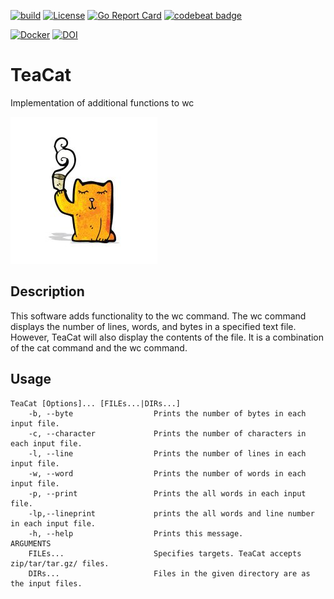 [![build](https://github.com/akhiroky/TeaCat/actions/workflows/build.yml/badge.svg)](https://github.com/akhiroky/TeaCat/actions/workflows/build.yml)
[![License](http://img.shields.io/badge/license-CC0-green.svg)](https://github.com/akhiroky/TeaCat/blob/main/LICENSE)
[![Go Report Card](https://goreportcard.com/badge/github.com/akhiroky/TeaCat)](https://goreportcard.com/report/github.com/akhiroky/TeaCat)
[![codebeat badge](https://codebeat.co/badges/501f4324-3296-4c48-ba93-08b2a8459067)](https://codebeat.co/projects/github-com-akhiroky-teacat-main)


[![Docker](https://img.shields.io/badge/Docker-hirokiiii%2Fteacat%3A1.0.0-green?logo=docker)](https://hub.docker.com/repository/docker/hirokiiii/teacat)
[![DOI](https://zenodo.org/badge/369699051.svg)](https://zenodo.org/badge/latestdoi/369699051)
# TeaCat
Implementation of additional functions to wc

![TeaCat](cartoon-little-cat-with-tea-cup.jpg)

## Description
This software adds functionality to the wc command.
The wc command displays the number of lines, words, and bytes in a specified text file.
However, TeaCat will also display the contents of the file. 
It is a combination of the cat command and the wc command.

## Usage
```
TeaCat [Options]... [FILEs...|DIRs...]
    -b, --byte                  Prints the number of bytes in each input file.
    -c, --character             Prints the number of characters in each input file.
    -l, --line                  Prints the number of lines in each input file.
    -w, --word                  Prints the number of words in each input file.
    -p, --print                 Prints the all words in each input file.
    -lp,--lineprint             prints the all words and line number in each input file.
    -h, --help                  Prints this message. 
ARGUMENTS
    FILEs...                    Specifies targets. TeaCat accepts zip/tar/tar.gz/ files.
    DIRs...                     Files in the given directory are as the input files.

